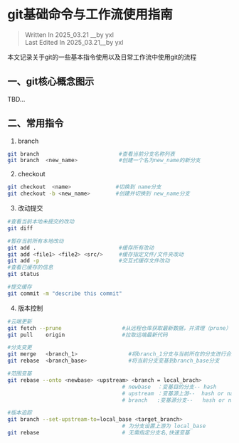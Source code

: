 # git基础命令与工作流使用指南

> Written  In 2025_03.21 __by yxl   
> Last Edited In 2025_03.21__by yxl

本文记录关于git的一些基本指令使用以及日常工作流中使用git的流程

## 一、git核心概念图示

TBD...

## 二、常用指令


1. branch

```bash
git branch                         #查看当前分支名称列表
git branch  <new_name>             #创建一个名为new_name的新分支
```


2. checkout

```bash
git checkout  <name>              #切换到 name分支
git checkout -b <new_name>        #创建并切换到 new_name分支
```

3. 改动提交

```bash
#查看当前本地未提交的改动
git diff 
```

```bash
#暂存当前所有本地改动
git add .                          #缓存所有改动
git add <file1> <file2> <src/>     #缓存指定文件/文件夹改动
git add -p                         #交互式缓存文件改动
#查看已缓存的信息
git status 

```

```bash
#提交缓存
git commit -m "describe this commit"
```


4. 版本控制

```bash
#云端更新
git fetch --prune                   #从远程仓库获取最新数据，并清理（prune）已删除的远程跟踪分支
git pull    origin                  #拉取远端最新代码
```

```bash
#分支变更
git merge   <branch_1>                #将branch_1分支与当前所在的分支进行合并
git rebase  <branch_base>             #将当前分支变基到branch_base分支
``` 

```bash
#范围变基
git rebase --onto <newbase> <upstream> <branch = local_brach>
                                    # newbase  ：变基目的分支-- hash 
                                    # upstream ：变基源上游--  hash or name
                                    # branch   :变基源分支--   hash or name (defualt to current branch)
```

```bash
#版本追踪
git branch --set-upstream-to=local_base <target_branch>  
                                    # 为分支设置上游为 local_base
git rebase                          # 无需指定分支名,快速变基
```



```bash

```